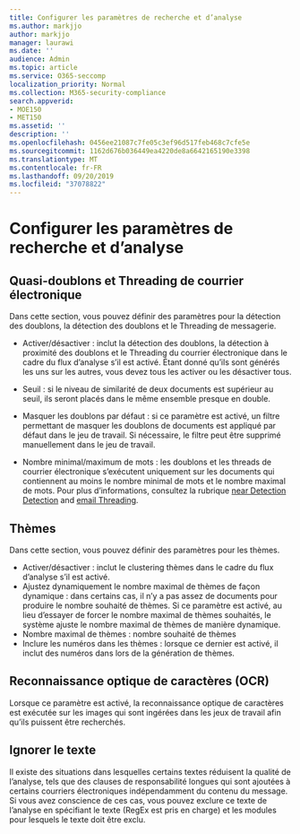 ```yaml
---
title: Configurer les paramètres de recherche et d’analyse
ms.author: markjjo
author: markjjo
manager: laurawi
ms.date: ''
audience: Admin
ms.topic: article
ms.service: O365-seccomp
localization_priority: Normal
ms.collection: M365-security-compliance
search.appverid:
- MOE150
- MET150
ms.assetid: ''
description: ''
ms.openlocfilehash: 0456ee21087c7fe05c3ef96d517feb468c7cfe5e
ms.sourcegitcommit: 1162d676b036449ea4220de8a6642165190e3398
ms.translationtype: MT
ms.contentlocale: fr-FR
ms.lasthandoff: 09/20/2019
ms.locfileid: "37078822"
---
```

# <a name="configure-search-and-analytics-settings"></a>Configurer les paramètres de recherche et d’analyse

## <a name="near-duplicates-and-email-threading"></a>Quasi-doublons et Threading de courrier électronique

Dans cette section, vous pouvez définir des paramètres pour la détection des doublons, la détection des doublons et le Threading de messagerie.

- Activer/désactiver : inclut la détection des doublons, la détection à proximité des doublons et le Threading du courrier électronique dans le cadre du flux d’analyse s’il est activé. Étant donné qu’ils sont générés les uns sur les autres, vous devez tous les activer ou les désactiver tous.

- Seuil : si le niveau de similarité de deux documents est supérieur au seuil, ils seront placés dans le même ensemble presque en double.

- Masquer les doublons par défaut : si ce paramètre est activé, un filtre permettant de masquer les doublons de documents est appliqué par défaut dans le jeu de travail. Si nécessaire, le filtre peut être supprimé manuellement dans le jeu de travail.

- Nombre minimal/maximum de mots : les doublons et les threads de courrier électronique s’exécutent uniquement sur les documents qui contiennent au moins le nombre minimal de mots et le nombre maximal de mots.
Pour plus d’informations, consultez la rubrique [near Detection Detection](near-duplicates.md) and [email Threading](email-threading.md).

## <a name="themes"></a>Thèmes

Dans cette section, vous pouvez définir des paramètres pour les thèmes.

- Activer/désactiver : inclut le clustering thèmes dans le cadre du flux d’analyse s’il est activé.
- Ajustez dynamiquement le nombre maximal de thèmes de façon dynamique : dans certains cas, il n’y a pas assez de documents pour produire le nombre souhaité de thèmes. Si ce paramètre est activé, au lieu d’essayer de forcer le nombre maximal de thèmes souhaités, le système ajuste le nombre maximal de thèmes de manière dynamique.
- Nombre maximal de thèmes : nombre souhaité de thèmes
- Inclure les numéros dans les thèmes : lorsque ce dernier est activé, il inclut des numéros dans lors de la génération de thèmes.  

## <a name="optical-character-recognition-ocr"></a>Reconnaissance optique de caractères (OCR)

Lorsque ce paramètre est activé, la reconnaissance optique de caractères est exécutée sur les images qui sont ingérées dans les jeux de travail afin qu’ils puissent être recherchés.

## <a name="ignore-text"></a>Ignorer le texte

Il existe des situations dans lesquelles certains textes réduisent la qualité de l’analyse, tels que des clauses de responsabilité longues qui sont ajoutées à certains courriers électroniques indépendamment du contenu du message. Si vous avez conscience de ces cas, vous pouvez exclure ce texte de l’analyse en spécifiant le texte (RegEx est pris en charge) et les modules pour lesquels le texte doit être exclu.